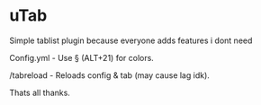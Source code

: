 # uTab
Simple tablist plugin because everyone adds features i dont need



Config.yml - Use § (ALT+21) for colors.

/tabreload - Reloads config & tab (may cause lag idk).



Thats all thanks.
